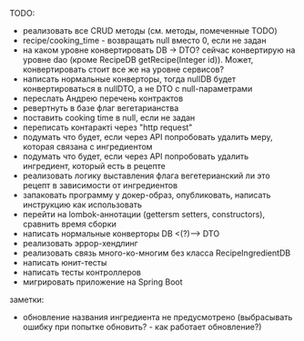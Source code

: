 TODO:
- реализовать все CRUD методы (см. методы, помеченные TODO)
- recipe/cooking_time - возвращать null вместо 0, если не задан
- на каком уровне конвертировать DB -> DTO? сейчас конвертирую на уровне dao (кроме RecipeDB getRecipe(Integer id)). Может, конвертировать стоит все же на уровне сервисов?
- написать нормальные конверторы, тогда nullDB будет конвертироваться в nullDTO, а не DTO с null-параметрами
- переслать Андрею перечень контрактов
- ревертнуть в базе флаг вегетарианства
- поставить cooking time в null, если не задан
- переписать контаракті через "http request"
- подумать что будет, если через API попробовать удалить меру, которая связана с ингредиентом
- подумать что будет, если через API попробовать удалить ингредиент, который есть в рецепте 
- реализовать логику выставления флага вегетерианский ли это рецепт в зависимости от ингредиентов
- запаковать программу у докер-образ, опубликовать, написать инструкцию как использовать
- перейти на lombok-аннотации (gettersm setters, constructors), сравнить время сборки
- написать нормальные конверторы DB <(?)--> DTO
- реализовать эррор-хендлинг
- реализовать связь много-ко-многим без класса RecipeIngredientDB
- написать юнит-тесты
- написать тесты контроллеров
- мигрировать приложение на Spring Boot

заметки:
- обновление названия ингредиента не предусмотрено (выбрасывать ошибку при попытке обновить? - как работает обновление?)